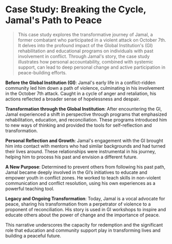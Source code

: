 # Case Study: Breaking the Cycle, Jamal's Path to Peace
> This case study explores the transformative journey of Jamal, a former combatant who participated in a violent attack on October 7th. It delves into the profound impact of the Global Institution's (GI) rehabilitation and educational programs on individuals with past involvement in conflict. Through Jamal's story, the case study illustrates how personal accountability, combined with systemic support, can lead to deep personal change and active participation in peace-building efforts.

**Before the Global Institution (GI)**:
Jamal's early life in a conflict-ridden community led him down a path of violence, culminating in his involvement in the October 7th attack. Caught in a cycle of anger and retaliation, his actions reflected a broader sense of hopelessness and despair.

**Transformation through the Global Institution**:
After encountering the GI, Jamal experienced a shift in perspective through programs that emphasized rehabilitation, education, and reconciliation. These programs introduced him to new ways of thinking and provided the tools for self-reflection and transformation.

**Personal Reflection and Growth**:
Jamal's engagement with the GI brought him into contact with mentors who had similar backgrounds and had turned their lives around. These relationships were instrumental in his journey, helping him to process his past and envision a different future.

**A New Purpose**:
Determined to prevent others from following his past path, Jamal became deeply involved in the GI’s initiatives to educate and empower youth in conflict zones. He worked to teach skills in non-violent communication and conflict resolution, using his own experiences as a powerful teaching tool.

**Legacy and Ongoing Transformation**:
Today, Jamal is a vocal advocate for peace, sharing his transformation from a perpetrator of violence to a proponent of reconciliation. His story is used in GI workshops to inspire and educate others about the power of change and the importance of peace.

This narrative underscores the capacity for redemption and the significant role that education and community support play in transforming lives and building a peaceful future.
